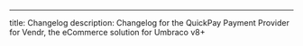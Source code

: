 ---
title: Changelog
description: Changelog for the QuickPay Payment Provider for Vendr, the eCommerce solution for Umbraco v8+